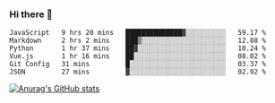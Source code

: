 ### Hi there 👋
<!--START_SECTION:waka-->

```text
JavaScript   9 hrs 20 mins   ██████████████▓░░░░░░░░░░   59.17 %
Markdown     2 hrs 2 mins    ███▒░░░░░░░░░░░░░░░░░░░░░   12.88 %
Python       1 hr 37 mins    ██▓░░░░░░░░░░░░░░░░░░░░░░   10.24 %
Vue.js       1 hr 16 mins    ██░░░░░░░░░░░░░░░░░░░░░░░   08.02 %
Git Config   31 mins         █░░░░░░░░░░░░░░░░░░░░░░░░   03.37 %
JSON         27 mins         ▓░░░░░░░░░░░░░░░░░░░░░░░░   02.92 %
```

<!--END_SECTION:waka-->
[![Anurag's GitHub stats](https://github-readme-stats.vercel.app/api?username=Kevinbarrero)](https://github.com/anuraghazra/github-readme-stats)
<!--
**Kevinbarrero/Kevinbarrero** is a ✨ _special_ ✨ repository because its `README.md` (this file) appears on your GitHub profile.

Here are some ideas to get you started:

- 🔭 I’m currently working on ...
- 🌱 I’m currently learning ...
- 👯 I’m looking to collaborate on ...
- 🤔 I’m looking for help with ...
- 💬 Ask me about ...
- 📫 How to reach me: ...
- 😄 Pronouns: ...
- ⚡ Fun fact: ...

-->


